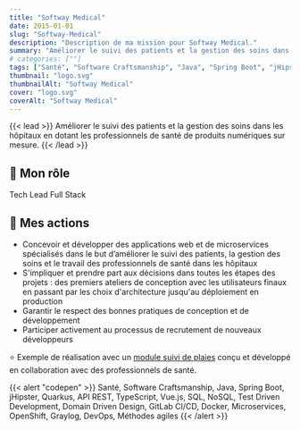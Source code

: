 ```yaml
---
title: "Softway Medical"
date: 2015-01-01
slug: "Softway-Medical"
description: "Description de ma mission pour Softway Medical."
summary: "Améliorer le suivi des patients et la gestion des soins dans les hôpitaux en dotant les professionnels de santé de produits numériques sur mesure."
# categories: [""]
tags: ["Santé", "Software Craftsmanship", "Java", "Spring Boot", "jHipster", "Quarkus", "API REST", "TypeScript", "Vue.js", "SQL", "NoSQL", "Test Driven Development", "Domain Driven Design", "GitLab CI/CD", "Docker", "Microservices", "OpenShift", "Graylog", "DevOps", "Méthodes agiles"]
thumbnail: "logo.svg"
thumbnailAlt: "Softway Medical"
cover: "logo.svg"
coverAlt: "Softway Medical"
---
```


{{< lead >}}
Améliorer le suivi des patients et la gestion des soins dans les hôpitaux en dotant
les professionnels de santé de produits numériques sur mesure.
{{< /lead >}}

## :necktie: Mon rôle

Tech Lead Full Stack

## :dart: Mes actions

* Concevoir et développer des applications web et de microservices spécialisés dans le but d’améliorer
le suivi des patients, la gestion des soins et le travail des professionnels de santé dans les hôpitaux
* S'impliquer et prendre part aux décisions dans toutes les étapes des projets : des premiers ateliers de conception 
avec les utilisateurs finaux en passant par les choix d'architecture jusqu'au déploiement en production
* Garantir le respect des bonnes pratiques de conception et de développement
* Participer activement au processus de recrutement de nouveaux développeurs

:star: Exemple de réalisation avec un [module suivi de plaies](https://www.softwaymedical.fr/temoignage/module-suivi-de-plaies-centre-richelieu)
conçu et développé en collaboration avec des professionnels de santé.

{{< alert "codepen" >}}
Santé, Software Craftsmanship, Java, Spring Boot, jHipster, Quarkus, API REST, TypeScript, Vue.js, SQL, NoSQL,
Test Driven Development, Domain Driven Design, GitLab CI/CD, Docker, Microservices, OpenShift, Graylog, DevOps, 
Méthodes agiles
{{< /alert >}}
